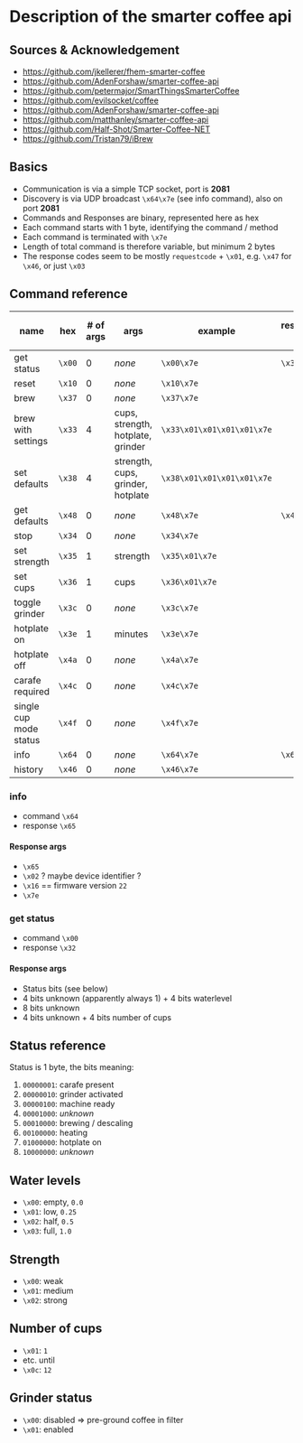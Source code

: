 # Description of the smarter coffee api

## Sources & Acknowledgement

* https://github.com/jkellerer/fhem-smarter-coffee
* https://github.com/AdenForshaw/smarter-coffee-api
* https://github.com/petermajor/SmartThingsSmarterCoffee
* https://github.com/evilsocket/coffee
* https://github.com/AdenForshaw/smarter-coffee-api
* https://github.com/matthanley/smarter-coffee-api
* https://github.com/Half-Shot/Smarter-Coffee-NET
* https://github.com/Tristan79/iBrew

## Basics

* Communication is via a simple TCP socket, port is **2081**
* Discovery is via UDP broadcast `\x64\x7e` (see info command), also on port **2081**
* Commands and Responses are binary, represented here as hex
* Each command starts with 1 byte, identifying the command / method
* Each command is terminated with `\x7e`
* Length of total command is therefore variable, but minimum 2 bytes
* The response codes seem to be mostly `requestcode` + `\x01`, e.g. `\x47` for `\x46`, or just `\x03`

## Command reference

| name | hex | # of args | args | example | response hex | # of response args | response args |
| ---- | --- | --------- | ---- | ------- | --- | --- | --- |
| get status | `\x00` | 0 | *none* | `\x00\x7e` | `\x32` | 5 | status,*unknown*+waterlevel,*unknown*,strength,*unknown*+cups |
| reset | `\x10` | 0 | *none* | `\x10\x7e` |
| brew | `\x37` | 0 | *none* | `\x37\x7e` |
| brew with settings | `\x33` | 4 | cups, strength, hotplate, grinder | `\x33\x01\x01\x01\x01\x7e` |
| set defaults | `\x38` | 4 | strength, cups, grinder, hotplate | `\x38\x01\x01\x01\x01\x7e` |
| get defaults | `\x48` | 0 | *none* | `\x48\x7e` | `\x47` | 4 | cups, strength, grinder, hotplate_on_for_minutes |
| stop | `\x34` | 0 | *none* | `\x34\x7e` |
| set strength | `\x35` | 1 | strength | `\x35\x01\x7e` |
| set cups | `\x36` | 1 | cups | `\x36\x01\x7e` |
| toggle grinder | `\x3c` | 0 | *none* | `\x3c\x7e` |
| hotplate on | `\x3e` | 1 | minutes | `\x3e\x7e` |
| hotplate off | `\x4a` | 0 | *none* | `\x4a\x7e` |
| carafe required | `\x4c` | 0 | *none* | `\x4c\x7e` |
| single cup mode status | `\x4f` | 0 | *none* | `\x4f\x7e` |
| info | `\x64` | 0 | *none* | `\x64\x7e` | `\x65` | 2 | *unkown*, fw-version |
| history | `\x46` | 0 | *none* | `\x46\x7e` |

### info

* command `\x64`
* response `\x65`

#### Response args

* `\x65`
* `\x02` ? maybe device identifier ?
* `\x16` == firmware version `22`
* `\x7e`

### get status

* command `\x00`
* response `\x32`

#### Response args

* Status bits (see below)
* 4 bits unknown (apparently always 1) + 4 bits waterlevel
* 8 bits unknown
* 4 bits unknown + 4 bits number of cups

## Status reference

Status is 1 byte, the bits meaning:

1. `00000001`: carafe present
2. `00000010`: grinder activated
3. `00000100`: machine ready
4. `00001000`: *unknown*
5. `00010000`: brewing / descaling
6. `00100000`: heating
7. `01000000`: hotplate on
8. `10000000`: *unknown*

## Water levels

* `\x00`: empty, `0.0`
* `\x01`: low, `0.25`
* `\x02`: half, `0.5`
* `\x03`: full, `1.0`

## Strength

* `\x00`: weak
* `\x01`: medium
* `\x02`: strong

## Number of cups

* `\x01`: `1`
* etc. until
* `\x0c`: `12`

## Grinder status

* `\x00`: disabled => pre-ground coffee in filter
* `\x01`: enabled
